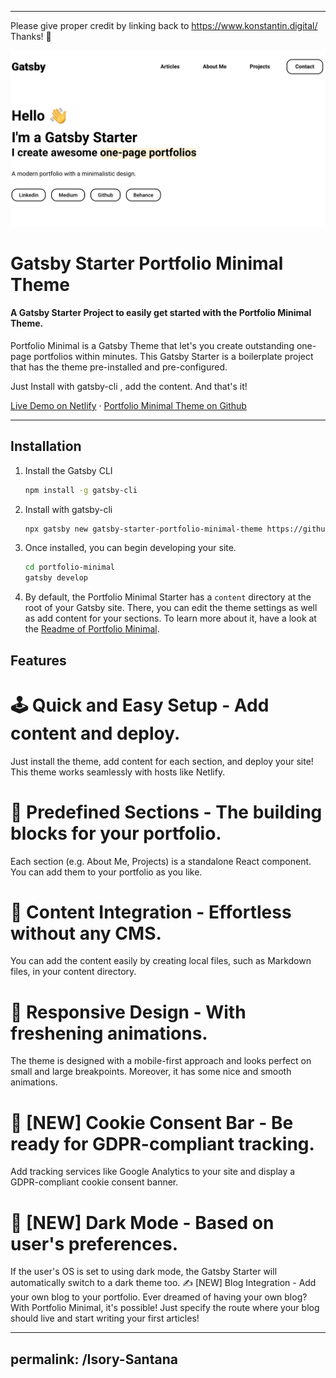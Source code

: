 
---

Please give proper credit by linking back to https://www.konstantin.digital/ Thanks! 💪

<img src="screenshot.png" alt="Gatsby Theme Portfolio Minimal Screenshot" width="700" />

# Gatsby Starter Portfolio Minimal Theme

#### A Gatsby Starter Project to easily get started with the Portfolio Minimal Theme.

Portfolio Minimal is a Gatsby Theme that let's you create outstanding one-page portfolios within minutes. This Gatsby Starter is a boilerplate project that has the theme pre-installed and pre-configured.

Just Install with gatsby-cli , add the content. And that's it!

[Live Demo on Netlify](https://gatsby-starter-portfolio-minimal-theme.netlify.app/) · [Portfolio Minimal Theme on Github](https://github.com/konstantinmuenster/gatsby-theme-portfolio-minimal)

---

## Installation

1. Install the Gatsby CLI

   ```sh
   npm install -g gatsby-cli
   ```

2. Install with gatsby-cli 

   ```sh
   npx gatsby new gatsby-starter-portfolio-minimal-theme https://github.com/konstantinmuenster/gatsby-starter-portfolio-minimal-theme
   ```

3. Once installed, you can begin developing your site.

   ```sh
   cd portfolio-minimal
   gatsby develop
   ```

4. By default, the Portfolio Minimal Starter has a `content` directory at the root of your Gatsby site. There, you can edit the theme settings as well as add content for your sections. To learn more about it, have a look at the [Readme of Portfolio Minimal](https://github.com/konstantinmuenster/gatsby-theme-portfolio-minimal/tree/main/gatsby-theme-portfolio-minimal#readme).

## Features

# 🕹️ Quick and Easy Setup - Add content and deploy.
Just install the theme, add content for each section, and deploy your site! This theme works seamlessly with hosts like Netlify.

# 🧰 Predefined Sections - The building blocks for your portfolio.
Each section (e.g. About Me, Projects) is a standalone React component. You can add them to your portfolio as you like.

# 📓 Content Integration - Effortless without any CMS.
You can add the content easily by creating local files, such as Markdown files, in your content directory.

# 💅 Responsive Design - With freshening animations.
The theme is designed with a mobile-first approach and looks perfect on small and large breakpoints. Moreover, it has some nice and smooth animations.

# 🍪 [NEW] Cookie Consent Bar - Be ready for GDPR-compliant tracking.
Add tracking services like Google Analytics to your site and display a GDPR-compliant cookie consent banner.

# 🌛 [NEW] Dark Mode - Based on user's preferences.
If the user's OS is set to using dark mode, the Gatsby Starter will automatically switch to a dark theme too.
✍️ [NEW] Blog Integration - Add your own blog to your portfolio.
Ever dreamed of having your own blog? With Portfolio Minimal, it's possible! Just specify the route where your blog should live and start writing your first articles!

---
permalink: /Isory-Santana
---


